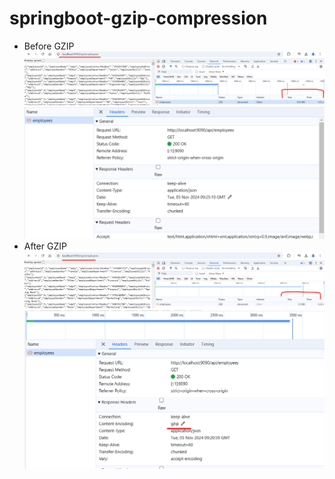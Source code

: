 # springboot-gzip-compression
* Before GZIP
![img.png](images/img.png)
![img_1.png](images/img_1.png)
* After GZIP
![img_1.png](images/img_2.png)
![img.png](images/img_3.png)